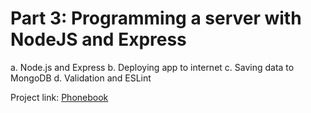 # Part 3: Programming a server with NodeJS and Express

a. Node.js and Express
b. Deploying app to internet
c. Saving data to MongoDB
d. Validation and ESLint

Project link: [Phonebook](https://phonebook-p2qx.onrender.com/)